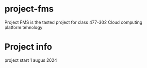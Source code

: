 # project-fms
Project FMS is the tasted project for class 477-302 Cloud computing platform tehnology


# Project info
project start 1 augus 2024
